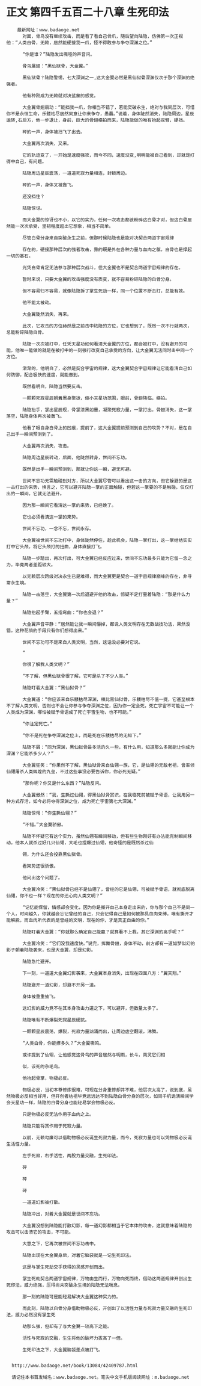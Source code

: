 # 正文 第四千五百二十八章 生死印法
        最新网址：www.badaoge.net
          对面，骨鸟没有继续攻击，而是看了看自己骨爪，随后望向陆隐，仿佛第一次正视他：“人类白骨，无赖，居然能硬接我一爪，怪不得敢参与争夺深渊之位。”
      
          “你是谁？”陆隐发出嘶哑的声音问。
      
          骨鸟展翅：“黑仙狱骨，大金翼。”
      
          黑仙狱骨？陆隐警惕，七大深渊之一,这大金翼必然是黑仙狱骨深渊仅次于那个深渊的绝强者。
      
          他有种刚成为无赖就对决蓝蒙的感觉。
      
          大金翼骨翅扇动：“能挡我一爪，你相当不错了，若能突破永生，绝对与我同层次，可惜你不是永恒生命，乐髅枯尽居然同意让你来争夺，愚蠢。”说着，身体陡然消失，陆隐周边，星辰运转,右后方，他一步退让，身前，巨大的骨翅横拍而来，陆隐能做的唯有抬起双臂，硬挡。
      
          砰的一声，身体被扫飞了出去。
      
          大金翼再次消失，又来。
      
          它的轨迹变了，一开始是速度强攻，而今不同，速度没变,明明能被自己看到，却就是打得中自己，有问题。
      
          陆隐周边星辰震荡，一道道死寂力量相连，封锁周边。
      
          砰的一声，身体又被轰飞。
      
          还没挡住？
      
          陆隐惊讶。
      
          而大金翼的惊讶也不小，以它的实力，任何一次攻击都该粉碎这白骨才对，但这白骨居然能一次次承受，坚韧程度超出它想象，相当不简单。
      
          尽管白骨分身来自突破永生之前，但那时候陆隐也是能对决契合两道宇宙规律
      
          存在的，硬接那种层次的强者攻击，靠的既是外在各种力量与血肉之躯，白骨也是撑起一切的基石。
      
          光凭白骨肯定无法参与那种层次战斗，但大金翼也不是契合两道宇宙规律的存在。
      
          暂时来说，只要大金翼的攻击强度没有质变，就不容易粉碎陆隐的白骨分身。
      
          但不容易归不容易，就像陆隐拆了掌生死劫一样，同一个位置不断击打，总能有效。
      
          他不能太被动。
      
          大金翼陡然消失，再来。
      
          此次，它攻击的方位赫然是之前击中陆隐的方位，它也想到了，既然一次不行就两次，总能粉碎陆隐白骨。
      
          陆隐一次次被打中，任凭天星功如何看清大金翼的方位，都会被打中，没有避开的可能，他唯一能做的就是在被打中的一刻强行改变自己承受的方向，让大金翼无法同时击中同一个方位。
      
          渐渐的，他明白了，必然是契合宇宙的规律，这大金翼契合宇宙规律让它能看清自己如何防御，配合极快的速度，就能做到。
      
          既然看明白，陆隐当然要反击。
      
          一颗颗死寂星辰朝着周身聚拢，缩小天星功范围，眼前，骨翅降临，横拍。
      
          陆隐抬手，掌出星辰现，骨掌漆黑如墨，凝聚死寂力量，一掌打出，骨翅消失，这一掌落空，陆隐身体再次被轰飞。
      
          他看了眼自身白骨上的凹痕，提前了，这大金翼提前预测到自己的攻势？不对，是在自己出手一瞬间预测到了。
      
          大金翼再次消失，攻击。
      
          陆隐周边星辰转动，后面，他陡然转身，世间不忘功。
      
          既然是出手一瞬间预测到，那就让你这一瞬，避无可避。
      
          世间不忘功无需触碰到对方，所以大金翼尽管可以看出这一击的方向，但它躲避的是这一击打出的来势，换言之，它可以避开陆隐一掌的正面触碰，但若这一掌要的不是触碰，仅仅打出的一瞬间，它就无法避开。
      
          因为那一瞬间它看清这一掌的来势，已经晚了。
      
          它也必须看清这一掌的来势。
      
          世间不忘功，一念不忘，世间永存。
      
          大金翼被世间不忘功打中，身体陡然停住，趁此机会，陆隐一掌打出，这一掌结结实实打中它头颅，将它头颅打的扭曲，身体直接打飞。
      
          陆隐一步踏出，再次打出，可大金翼已经反应过来，世间不忘功最多只能为它留一念之力，毕竟两者差距较大。
      
          以无赖层次跨级对决永生已是难得，而大金翼更是契合一道宇宙规律巅峰的存在，非寻常永生境。
      
          陆隐一击落空，大金翼第一次后退避开他的攻击，惊疑不定打量着陆隐：“那是什么力量？”
      
          陆隐抬起手臂，五指弯曲：“你也会退？”
      
          大金翼声音平静：“居然能让我一瞬间懵掉，都说人类文明存在无数战技功法，果然没错，这种花俏的手段只有你们想得出来。”
      
          世间不忘功可不是来自人类文明，当然，这话没必要对它说。
      
          “
      
          你很了解我人类文明？”
      
          “不了解，但黑仙狱骨很了解，它可是杀了不少人类。”
      
          陆隐盯着大金翼：“黑仙狱骨？”
      
          大金翼道：“你应该来自乐髅枯尽深渊，相比黑仙狱骨，乐髅枯尽不值一提，它甚至根本不了解人类文明，否则也不会让你参与争夺深渊之位，因为你一定会死，死亡宇宙不可能让一个人类成为深渊，哪怕被赋予骨语成了死亡宇宙生物，也不可能。”
      
          “你注定死亡。”
      
          “你不是死在争夺深渊之位上，而是死在乐髅枯尽的无知下。”
      
          陆隐不屑：“同为深渊，黑仙狱骨最多活的久一些，有什么用，知道那么多就能让你成为深渊？它能杀多少人？”
      
          大金翼狂笑：“你果然不了解，黑仙狱骨来自仙翎一族，它，是仙翎的无敌老祖，曾率领仙翎屠杀人类辉煌的九垒，不过这些事没必要告诉你，你必死无疑。”
      
          “那你呢？你又是什么东西？”陆隐反问。
      
          大金翼傲然：“我，生撕过仙翎，得黑仙狱骨赏识，在我临死前被赋予骨语，让我用另一种方式存活，如今必将夺得深渊之位，成为死亡宇宙第七大深渊。”
      
          陆隐惊愕：“你生撕仙翎？”
      
          “不错。”大金翼骄傲。
      
          陆隐不怀疑它有这个实力，虽然仙翎有瞬间移动，但有些生物刚好有办法能克制瞬间移动，他本人就杀过好几只仙翎，大毛也捏爆过仙翎，他奇怪的是既然杀过仙
      
          翎，为什么还会投靠黑仙狱骨。
      
          看架势还很骄傲。
      
          他问出这个问题了。
      
          大金翼冷笑：“黑仙狱骨已经不是仙翎了，曾经的它是仙翎，可被赋予骨语，就彻底脱离仙翎，你不也一样？现在的你还心向人类文明？”
      
          “记忆能保留，情感却会变化，因为你是撕开自己本身走出来的，你与那个自己不是同一个人，时间越久，你就越会忘记曾经的自己，只会记得自己是如何被那具血肉束缚，唯有撕开才能解脱，而血肉所代表的是曾经的文明，现在的你，才是真正自由的你。”
      
          陆隐盯着大金翼：“你就那么确定自己能赢？就算看不上我，其它深渊的高手呢？”
      
          大金翼冷笑：“它们没我速度快。”说完，挥舞骨翅，身体不动，前方却有一道如梦似幻的影子朝着陆隐袭来，也是大金翼，却是幻影。
      
          陆隐急忙避开。
      
          下一刻，一道道大金翼幻影袭来，大金翼本身消失，出现在四面八方：“翼天翔。”
      
          陆隐避开一道幻影，却避不开另一道。
      
          身体被重重抽飞。
      
          这幻影的威力竟不在其本身攻击力道之下，可以避开，但数量太多了。
      
          陆隐唯有不断爆裂死寂星辰硬抗。
      
          一颗颗星辰震荡，爆裂，死寂力量汹涌而出，让周边虚空翻滚，沸腾。
      
          “人类白骨，你能撑多久？”大金翼嘶鸣。
      
          或许提到了仙翎，让他感觉这骨鸟的声音居然与明雨，长斗，南灵它们相
      
          似，该死的杂毛鸟。
      
          他抬起骨掌，物极必反。
      
          物极必反，当初本尊修炼很难，可现在分身重修却并不难，他层次太高了，说到底，虽然物极必反相当好用，但开创者枯祖毕竟远远达不到陆隐白骨分身的层次，如同千机诡演瞬间学会天星功一样，陆隐的白骨分身也能轻易学会物极必反。
      
          只是物极必反无法作用于血肉之上。
      
          陆隐只能将其作用于死寂力量。
      
          以前，无赖勾廉可以借助物极必反诞生死寂力量，而今，死寂力量也可以凭物极必反诞生活性力量。
      
          左手死寂，右手活性，两股力量交融，生死印法。
      
          砰
      
          砰
      
          砰
      
          一道道幻影被打散。
      
          陆隐冲出，对着大金翼就是世间不忘功。
      
          大金翼没想到陆隐能打散幻影，每一道幻影都相当于它本体的攻击，这就意味着陆隐的攻击可以击溃它的攻击，不可能。
      
          大意之下，它再次被世间不忘功击中。
      
          陆隐出现在大金翼身后，对着它脑袋就是一记生死印法。
      
          这是与掌生死劫交手获得的灵感开创而出。
      
          掌生死劫契合两道宇宙规律，万物由生而行，万物向死而终，借助这两道规律开创出生死印法，威力绝强，压得尚未突破永生境的陆隐无法喘息。
      
          那一刻的陆隐可是能轻易解决大金翼这种实力的。
      
          而此刻，陆隐以白骨分身借助物极必反，开创出了以活性力量与死寂力量交融的生死印法，威力必然没有掌生死
      
          劫那么强，但却有了与大金翼一较高下之能。
      
          活性与死寂的交融，生生将他的破坏力拔高了一倍。
      
          生死印法之下，大金翼脑袋差点被打飞。
      
      
      http://www.badaoge.net/book/13084/42409787.html
      
      请记住本书首发域名：www.badaoge.net。笔尖中文手机版阅读网址：m.badaoge.net